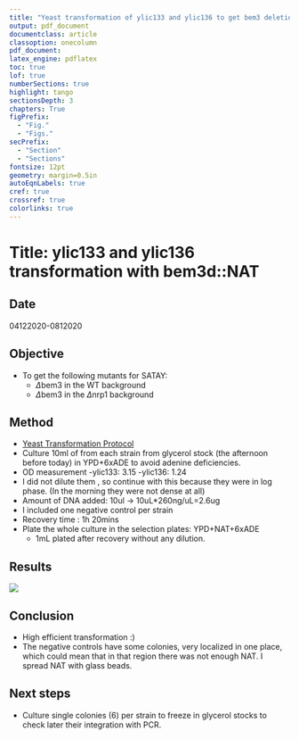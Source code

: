 ```yaml
---
title: "Yeast transformation of ylic133 and ylic136 to get bem3 deletion on them"
output: pdf_document
documentclass: article
classoption: onecolumn
pdf_document:
latex_engine: pdflatex
toc: true
lof: true
numberSections: true
highlight: tango
sectionsDepth: 3
chapters: True
figPrefix:
  - "Fig."
  - "Figs."
secPrefix:
  - "Section"
  - "Sections"
fontsize: 12pt
geometry: margin=0.5in
autoEqnLabels: true
cref: true
crossref: true
colorlinks: true
---
```


# Title: ylic133 and ylic136 transformation with bem3d::NAT

## Date
04122020-0812020

## Objective
- To get the following mutants for SATAY:
    - $\Delta$bem3 in the WT background
    - $\Delta$bem3 in the $\Delta$nrp1 background 

## Method

- [Yeast Transformation Protocol](../Protocols/Yeast-transformation.md)
- Culture 10ml of from each strain from glycerol stock (the afternoon before today) in YPD+6xADE to avoid adenine deficiencies. 
- OD measurement 
  -ylic133: 3.15
  -ylic136: 1.24
- I did not dilute them , so continue with this because they were in log phase. (In the morning they were not dense at all)
- Amount of DNA added: 10ul -> 10uL*260ng/uL=2.6ug 
- I included one negative control per strain
- Recovery time : 1h 20mins
- Plate the whole culture in the selection plates: YPD+NAT+6xADE
  - 1mL plated after recovery without any dilution. 

## Results

![](../images/08122020-transformants-dbem3-and-negative-control.png)

## Conclusion

- High efficient transformation :)
- The negative controls have some colonies, very localized in one place, which could mean that in that region there was not enough NAT. I spread NAT with glass beads. 

## Next steps

- Culture single colonies (6) per strain to freeze in glycerol stocks to check  later their integration with PCR.